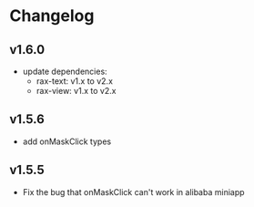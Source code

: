 # Changelog

## v1.6.0

- update dependencies:
  - rax-text: v1.x to v2.x
  - rax-view: v1.x to v2.x
  
## v1.5.6

- add onMaskClick types

## v1.5.5

- Fix the bug that onMaskClick can't work in alibaba miniapp